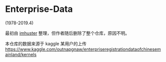 # Enterprise-Data
(1978-2019.4)

最初由 [imhuster](https://github.com/imhuster/) 整理，但作者随后删除了整个仓库，原因不明。

本仓库的数据来源于 kaggle 某用户的上传 <https://www.kaggle.com/outnapgnaw/enterpriseregistrationdataofchinesemainland/kernels>
